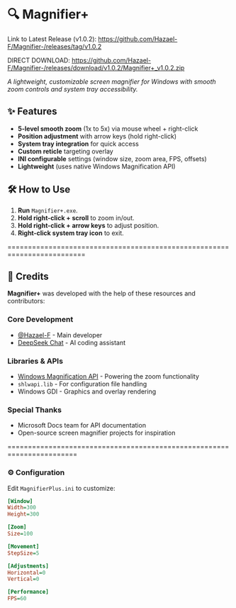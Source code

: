 # 🔍 Magnifier+ 

Link to Latest Release (v1.0.2): https://github.com/Hazael-F/Magnifier-/releases/tag/v1.0.2

DIRECT DOWNLOAD: https://github.com/Hazael-F/Magnifier-/releases/download/v1.0.2/Magnifier+_v1.0.2.zip

*A lightweight, customizable screen magnifier for Windows with smooth zoom controls and system tray accessibility.*

## ✨ Features
- **5-level smooth zoom** (1x to 5x) via mouse wheel + right-click
- **Position adjustment** with arrow keys (hold right-click)
- **System tray integration** for quick access
- **Custom reticle** targeting overlay
- **INI configurable** settings (window size, zoom area, FPS, offsets)
- **Lightweight** (uses native Windows Magnification API)

## 🛠️ How to Use
1. **Run** `Magnifier+.exe`.
2. **Hold right-click + scroll** to zoom in/out.
3. **Hold right-click + arrow keys** to adjust position.
4. **Right-click system tray icon** to exit.

=========================================================================

## 🙏 Credits

**Magnifier+** was developed with the help of these resources and contributors:

### Core Development
- [@Hazael-F](https://github.com/Hazael-F) - Main developer
- [DeepSeek Chat](https://deepseek.com) - AI coding assistant

### Libraries & APIs
- [Windows Magnification API](https://learn.microsoft.com/en-us/windows/win32/api/_magapi/) - Powering the zoom functionality
- `shlwapi.lib` - For configuration file handling
- Windows GDI - Graphics and overlay rendering

### Special Thanks
- Microsoft Docs team for API documentation
- Open-source screen magnifier projects for inspiration

=======================================================================

### ⚙️ Configuration
Edit `MagnifierPlus.ini` to customize:
```ini
[Window]
Width=300
Height=300

[Zoom]
Size=100

[Movement]
StepSize=5

[Adjustments]
Horizontal=0
Vertical=0

[Performance]
FPS=60
